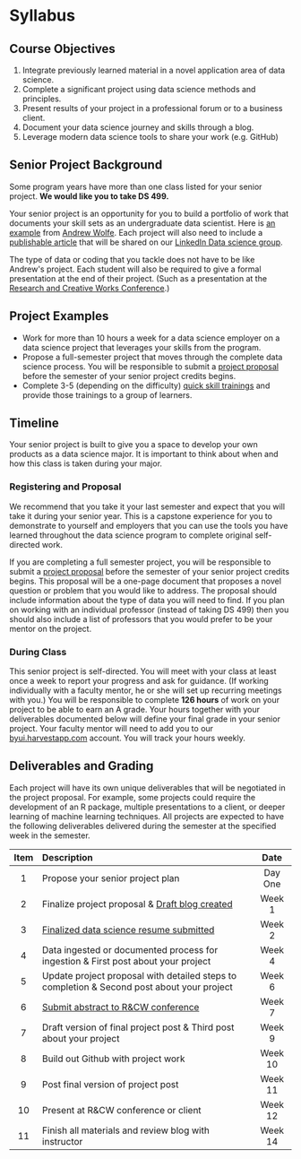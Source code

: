 # Syllabus


## Course Objectives

1. Integrate previously learned material in a novel application area of data science.
1. Complete a significant project using data science methods and principles.
1. Present results of your project in a professional forum or to a business client.
1. Document your data science journey and skills through a blog.
1. Leverage modern data science tools to share your work (e.g. GitHub)

## Senior Project Background

Some program years have more than one class listed for your senior project.  **We would like you to take DS 499.**  

Your senior project is an opportunity for you to build a portfolio of work that documents your skill sets as an undergraduate data scientist.  Here is [an example](https://byuidatascience.github.io/WolfeA_SeniorProject) from [Andrew Wolfe](https://www.linkedin.com/in/akwolfe/).  Each project will also need to include a [publishable article](https://byuidatascience.github.io/WolfeA_SeniorProject/article.html) that will be shared on our [LinkedIn Data science group](https://www.linkedin.com/groups/13537407/).

The type of data or coding that you tackle does not have to be like Andrew's project.  Each student will also be required to give a formal presentation at the end of their project. (Such as a presentation at the [Research and Creative Works Conference](http://www.byui.edu/research-and-creative-works-conference).)

## Project Examples

- Work for more than 10 hours a week for a data science employer on a data science project that leverages your skills from the program.
- Propose a full-semester project that moves through the complete data science process. You will be responsible to submit a [project proposal](project.html) before the semester of your senior project credits begins.
- Complete 3-5 (depending on the difficulty) [quick skill trainings](https://github.com/quickskilling) and provide those trainings to a group of learners.

## Timeline

Your senior project is built to give you a space to develop your own products as a data science major. It is important to think about when and how this class is taken during your major.  

### Registering and Proposal

We recommend that you take it your last semester and expect that you will take it during your senior year.  This is a capstone experience for you to demonstrate to yourself and employers that you can use the tools you have learned throughout the data science program to complete original self-directed work.

If you are completing a full semester project, you will be responsible to submit a [project proposal](project.html) before the semester of your senior project credits begins.  This proposal will be a one-page document that proposes a novel question or problem that you would like to address.  The proposal should include information about the type of data you will need to find. If you plan on working with an individual professor (instead of taking DS 499) then you should also include a list of professors that you would prefer to be your mentor on the project.

### During Class

This senior project is self-directed.  You will meet with your class at least once a week to report your progress and ask for guidance. (If working individually with a faculty mentor, he or she will set up recurring meetings with you.) You will be responsible to complete __126 hours__ of work on your project to be able to earn an A grade.  Your hours together with your deliverables documented below will define your final grade in your senior project. Your faculty mentor will need to add you to our [byui.harvestapp.com](https://byui.harvestapp.com/) account.  You will track your hours weekly.


## Deliverables and Grading

Each project will have its own unique deliverables that will be negotiated in the project proposal.  For example, some projects could require the development of an R package, multiple presentations to a client, or deeper learning of machine learning techniques.  All projects are expected to have the following deliverables delivered during the semester at the specified week in the semester.

| Item      | Description       | Date      |
|:-:        |:---------------------------------------------------                |:-------------:        |
| 1         | Propose your senior project plan                  | Day One          |
| 2         | Finalize project proposal  & [Draft blog created](blog.md)          | Week 1    |
| 3         | [Finalized data science resume submitted](resume.md)                | Week 2    |
| 4         | Data ingested or documented process for ingestion & First post about your project                 | Week 4     |
| 5         | Update project proposal with detailed steps to completion & Second post about your project        | Week 6     |
| 6         | [Submit abstract to R&CW conference](http://www.byui.edu/research-and-creative-works-conference)  | Week 7     |
| 7         | Draft version of final project post & Third post about your project   | Week 9    |
| 8         | Build out Github with project work                                    | Week 10    |
| 9         | Post final version of project post                                    | Week 11    |
| 10        | Present at R&CW conference or client                                  | Week 12    |
| 11        | Finish all materials and review blog with instructor                  | Week 14    |
